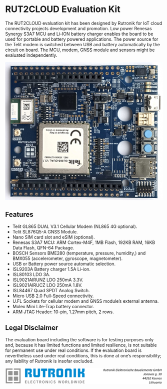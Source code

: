 # RUT2CLOUD Evaluation Kit

The RUT2CLOUD evaluation kit has been designed by Rutronik for IoT cloud connectivity projects development and promotion. Low power Renesas Synergy S3A7 MCU and Li-ION battery charger enables the board to be used for portable and battery powered applications. The power source for the Telit modem is switched between USB and battery automatically by the circuit on board. The MCU, modem, GNSS module and sensors might be evaluated independently.

<img src="images/rut2cloud.jpg" style="zoom:80%;" />

## Features

-  Telit GL865 DUAL V3.1 Cellular Modem (NL865 4G optional).
-  Telit SL876Q5-A GNSS Module.
-  Nano SIM card slot and eSIM (optional).
-  Renesas S3A7 MCU: ARM Cortex-M4F, 1MB Flash, 192KB RAM, 16KB Data Flash, QFN-64 Package.
-  BOSCH Sensors BME280 (temperature, pressure, humidity,) and BMX055 (accelerometer, gyroscope, magnetometer).
-  USB or Battery power source automatic selection.
-  ISL9203A Battery charger 1.5A Li-ion.
-  ISL80103 LDO 3A.
-  ISL9021AIRUNZ LDO 250mA 3.3V.
- ISL9021AIRUCZ LDO 250mA 1.8V. 
-  ISL84467 Quad SPDT Analog Switch.
-  Micro USB 2.0 Full-Speed connectivity.
-  U.FL Sockets for cellular modem and GNSS module’s external antenna.
-  Molex Mini Lite-Trap battery connector.
-  ARM JTAG Header: 10-pin, 1.27mm pitch, 2 rows.

## Legal Disclaimer

The evaluation board including the software is for testing purposes only and, because it has limited functions and limited resilience, is not suitable for permanent use under real conditions. If the evaluation board is nevertheless used under real conditions, this is done at one’s responsibility; any liability of Rutronik is insofar excluded. 

<img src="images/rutronik_origin_kaunas.png" style="zoom:50%;" />



